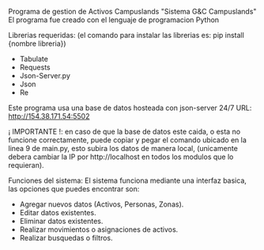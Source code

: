 Programa de gestion de Activos Campuslands "Sistema G&C Campuslands"
El programa fue creado con el lenguaje de programacion Python

Librerias requeridas:
(el comando para instalar las librerias es: pip install {nombre libreria})

- Tabulate
- Requests
- Json-Server.py
- Json
- Re

Este programa usa una base de datos hosteada con json-server 24/7
URL: http://154.38.171.54:5502

¡ IMPORTANTE !: en caso de que la base de datos este caida, o esta no funcione correctamente, puede copiar y pegar el comando ubicado en la linea 9 de main.py, esto subira los datos de manera local, (unicamente debera cambiar la IP por http://localhost en todos los modulos que lo requieran).

Funciones del sistema:
El sistema funciona mediante una interfaz basica, las opciones que puedes encontrar son:

- Agregar nuevos datos (Activos, Personas, Zonas).
- Editar datos existentes.
- Eliminar datos existentes.
- Realizar movimientos o asignaciones de activos.
- Realizar busquedas o filtros.
